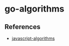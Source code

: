 # go-algorithms


## References

- [javascript-algorithms](https://github.com/trekhleb/javascript-algorithms)